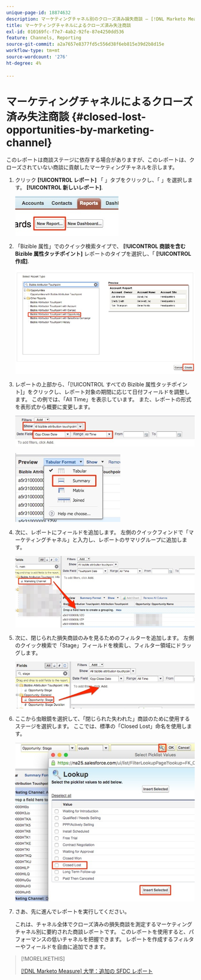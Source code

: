 ```yaml
---
unique-page-id: 18874632
description: マーケティングチャネル別のクローズ済み損失商談 — [!DNL Marketo Measure]  — 製品ドキュメント
title: マーケティングチャネルによるクローズ済み失注商談
exl-id: 010169fc-f7e7-4ab2-92fe-87e4250dd536
feature: Channels, Reporting
source-git-commit: a2a7657e8377fd5c556d38f6eb815e39d2b8d15e
workflow-type: tm+mt
source-wordcount: '276'
ht-degree: 4%

---
```


# マーケティングチャネルによるクローズ済み失注商談 {#closed-lost-opportunities-by-marketing-channel}

このレポートは商談ステージに依存する場合がありますが、このレポートは、クローズされていない商談に貢献したマーケティングチャネルを示します。

1. クリック **[!UICONTROL レポート]** 「 」タブをクリックし、「 」を選択します。 **[!UICONTROL 新しいレポート]**.

   ![](assets/1-3.jpg)

1. 「Bizible 属性」でのクイック検索タイプで、 **[!UICONTROL 商談を含む Bizible 属性タッチポイント]** レポートのタイプを選択し、「 **[!UICONTROL 作成]**.

   ![](assets/2-3.jpg)

1. レポートの上部から、「[!UICONTROL すべての Bizible 属性タッチポイント]」をクリックし、レポート対象の期間に応じて日付フィールドを調整します。 この例では、「All Time」を表示しています。 また、レポートの形式を表形式から概要に変更します。

   ![](assets/3-3.jpg)

   ![](assets/4-2.jpg)

1. 次に、レポートにフィールドを追加します。 左側のクイックフィンドで「マーケティングチャネル」と入力し、レポートのサマリグループに追加します。

   ![](assets/5.jpg)

1. 次に、閉じられた損失商談のみを見るためのフィルターを追加します。 左側のクイック検索で「Stage」フィールドを検索し、フィルター領域にドラッグします。

   ![](assets/6.jpg)

1. ここから虫眼鏡を選択して、「閉じられた失われた」商談のために使用するステージを選択します。 ここでは、標準の「Closed Lost」命名を使用します。

   ![](assets/7.jpg)

1. さあ、先に進んでレポートを実行してください。

   これは、チャネル全体でクローズ済みの損失商談を測定するマーケティングチャネル別に要約された商談レポートです。 このレポートを使用すると、パフォーマンスの低いチャネルを把握できます。 レポートを作成するフィルターやフィールドを自由に追加できます。

>[!MORELIKETHIS]
>
>[[!DNL Marketo Measure] 大学：追加の SFDC レポート](https://universityonline.marketo.com/courses/bizible-fundamentals-bizible-102/#/page/5c5cb68dfb384d0c9fb96cd0)
